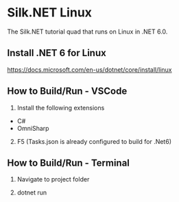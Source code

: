 # Silk.NET Linux
The Silk.NET tutorial quad that runs on Linux in .NET 6.0.

## Install .NET 6 for Linux
https://docs.microsoft.com/en-us/dotnet/core/install/linux

## How to Build/Run - VSCode 
1. Install the following extensions
  * C# 
  * OmniSharp 

2. F5 (Tasks.json is already configured to build for .Net6)

## How to Build/Run - Terminal

1. Navigate to project folder

2. dotnet run

